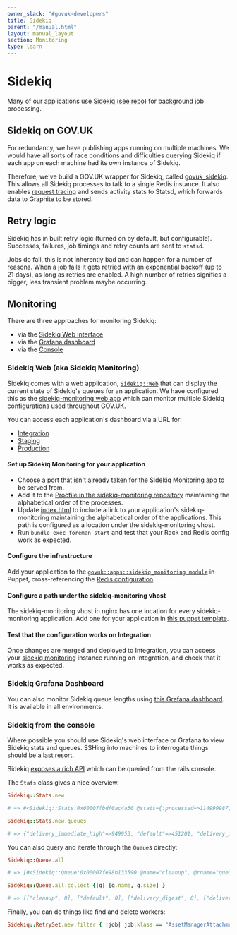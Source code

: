 ```yaml
---
owner_slack: "#govuk-developers"
title: Sidekiq
parent: "/manual.html"
layout: manual_layout
section: Monitoring
type: learn
---
```


# Sidekiq

Many of our applications use
[Sidekiq](https://sidekiq.org) ([see repo](https://github.com/mperham/sidekiq))
for background job processing.

## Sidekiq on GOV.UK

For redundancy, we have publishing apps running on multiple machines.
We would have all sorts of race conditions and difficulties querying
Sidekiq if each app on each machine had its own instance of Sidekiq.

Therefore, we've build a GOV.UK wrapper for Sidekiq, called
[govuk_sidekiq](https://github.com/alphagov/govuk_sidekiq). This
allows all Sidekiq processes to talk to a single Redis instance. It
also enables [request tracing](/manual/setting-up-request-tracing.html)
and sends activity stats to Statsd, which forwards data to Graphite
to be stored.

## Retry logic

Sidekiq has in built retry logic (turned on by default, but configurable).
Successes, failures, job timings and retry counts are sent to `statsd`.

Jobs do fail, this is not inherently bad and can happen for a number of
reasons. When a job fails it gets [retried with an exponential backoff](https://github.com/mperham/sidekiq/wiki/Error-Handling#automatic-job-retry)
(up to 21 days), as long as retries are enabled. A high number of retries
signifies a bigger, less transient problem maybe occurring.

## Monitoring

There are three approaches for monitoring Sidekiq:

- via the [Sidekiq Web interface](#sidekiq-web-aka-sidekiq-monitoring)
- via the [Grafana dashboard](#sidekiq-grafana-dashboard)
- via the [Console](#sidekiq-from-the-console)

### Sidekiq Web (aka Sidekiq Monitoring)

Sidekiq comes with a web application, [`Sidekiq::Web`][sidekiq web] that can
display the current state of Sidekiq's queues for an application. We have
configured this as the [sidekiq-monitoring web app][sidekiq monitoring] which
can monitor multiple Sidekiq configurations used throughout GOV.UK.

You can access each application's dashboard via a URL for:

- [Integration]
- [Staging]
- [Production]

[Integration]: https://sidekiq-monitoring.integration.govuk.digital/
[Staging]: https://sidekiq-monitoring.staging.govuk.digital/
[Production]: https://sidekiq-monitoring.production.govuk.digital/
[sidekiq web]: https://github.com/mperham/sidekiq/wiki/Monitoring
[sidekiq monitoring]: https://github.com/alphagov/sidekiq-monitoring

#### Set up Sidekiq Monitoring for your application

- Choose a port that isn't already taken for the Sidekiq Monitoring
  app to be served from.
- Add it to the [Procfile in the sidekiq-monitoring repository](https://github.com/alphagov/sidekiq-monitoring/blob/main/Procfile)
  maintaining the alphabetical order of the processes.
- Update
  [index.html](https://github.com/alphagov/sidekiq-monitoring/blob/main/public/index.html#L26-L29)
  to include a link to your application's sidekiq-monitoring maintaining the
  alphabetical order of the applications. This path is configured as a location
  under the sidekiq-monitoring vhost.
- Run `bundle exec foreman start` and test that your Rack and Redis config work
  as expected.

#### Configure the infrastructure

Add your application to the
[`govuk::apps::sidekiq_monitoring module`](https://github.com/alphagov/govuk-puppet/blob/master/modules/govuk/manifests/apps/sidekiq_monitoring.pp)
in Puppet, cross-referencing the
[Redis configuration](https://github.com/alphagov/govuk-puppet/commit/9ffa90f571a43cba1e341c359111bf18db9cde1a).

#### Configure a path under the sidekiq-monitoring vhost

The sidekiq-monitoring vhost in nginx has one location for every
sidekiq-monitoring application. Add one for your application in
[this puppet template](https://github.com/alphagov/govuk-puppet/blob/70a10190b/modules/govuk/templates/sidekiq_monitoring_nginx_config.conf.erb#L21-L23).

#### Test that the configuration works on Integration

Once changes are merged and deployed to Integration, you can
access your [sidekiq monitoring](monitor-sidekiq-workers.html) instance running
on Integration, and check that it works as expected.

### Sidekiq Grafana Dashboard

You can also monitor Sidekiq queue lengths using [this Grafana
dashboard](https://grafana.blue.production.govuk.digital/dashboard/file/sidekiq.json). It
is available in all environments.

### Sidekiq from the console

Where possible you should use Sidekiq's web interface or Grafana to view Sidekiq
stats and queues. SSHing into machines to interrogate things should be a last
resort.

Sidekiq [exposes a rich API](https://github.com/mperham/sidekiq/wiki/API) which can
be queried from the rails console.

The `Stats` class gives a nice overview.

```ruby
Sidekiq::Stats.new

# => #<Sidekiq::Stats:0x00007fbdf0ac4a30 @stats={:processed=>114999987, :failed=>15129, :scheduled_size=>22741, :retry_size=>1, :dead_size=>0, :processes_size=>3, :default_queue_latency=>10162.526781797409, :workers_size=>90, :enqueued=>1508687}>

Sidekiq::Stats.new.queues

# => {"delivery_immediate_high"=>949953, "default"=>451201, "delivery_immediate"=>101006, "email_generation_immediate"=>0, "email_generation_digest"=>0, "cleanup"=>0, "process_and_generate_emails"=>0, "delivery_digest"=>0}

```

You can also query and iterate through the `Queue`s directly:

```ruby
Sidekiq::Queue.all

# => [#<Sidekiq::Queue:0x00007fe98b133590 @name="cleanup", @rname="queue:cleanup">, #<Sidekiq::Queue:0x00007fe98b133518 @name="default", @rname="queue:default">, etc...

Sidekiq::Queue.all.collect {|q| [q.name, q.size] }

# => [["cleanup", 0], ["default", 0], ["delivery_digest", 0], ["delivery_immediate", 0], ["delivery_immediate_high", 0], ["email_generation_digest", 0], ["process_and_generate_emails", 0]]
```

Finally, you can do things like find and delete workers:

```ruby
Sidekiq::RetrySet.new.filter { |job| job.klass == "AssetManagerAttachmentMetadataWorker" }.map(&:delete)
```
